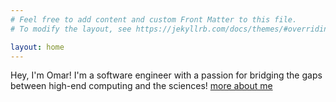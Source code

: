 ```yaml
---
# Feel free to add content and custom Front Matter to this file.
# To modify the layout, see https://jekyllrb.com/docs/themes/#overriding-theme-defaults

layout: home
---
```


Hey, I'm Omar!  I'm a software engineer with a passion for bridging the gaps between
high-end computing and the sciences! [more about me](about)
